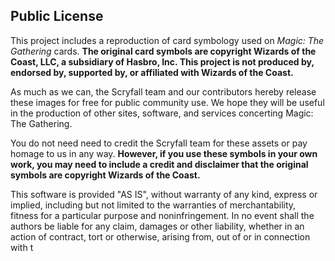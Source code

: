 ## Public License

This project includes a reproduction of card symbology used on _Magic: The Gathering_ cards. **The original card symbols are copyright Wizards of the Coast, LLC, a subsidiary of Hasbro, Inc. This project is not produced by, endorsed by, supported by, or affiliated with Wizards of the Coast.**

As much as we can, the Scryfall team and our contributors hereby release these images for free for public community use. We hope they will be useful in the production of other sites, software, and services concerting Magic: The Gathering.

You do not need need to credit the Scryfall team for these assets or pay homage to us in any way. **However, if you use these symbols in your own work, you may need to include a credit and disclaimer that the original symbols are copyright Wizards of the Coast.**

This software is provided "AS IS", without warranty of any kind, express or implied, including but not limited to the warranties of merchantability, fitness for a particular purpose and noninfringement. In no event shall the authors be liable for any claim, damages or other liability, whether in an action of contract, tort or otherwise, arising from, out of or in connection with t
